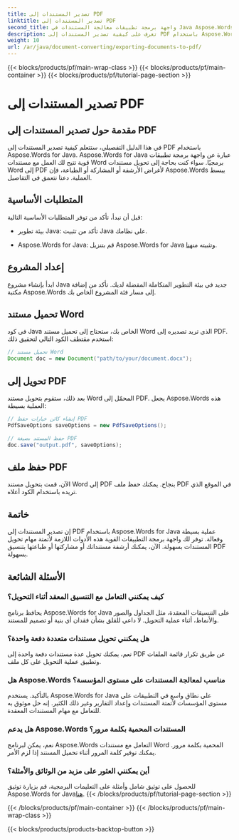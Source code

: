 ```yaml
---
title: تصدير المستندات إلى PDF
linktitle: تصدير المستندات إلى PDF
second_title: واجهة برمجة تطبيقات معالجة المستندات في Java Aspose.Words
description: تعرف على كيفية تصدير المستندات إلى PDF باستخدام Aspose.Words for Java. يبسط هذا الدليل خطوة بخطوة عملية تحويل المستندات بسلاسة.
weight: 10
url: /ar/java/document-converting/exporting-documents-to-pdf/
---
```


{{< blocks/products/pf/main-wrap-class >}}
{{< blocks/products/pf/main-container >}}
{{< blocks/products/pf/tutorial-page-section >}}

# تصدير المستندات إلى PDF


## مقدمة حول تصدير المستندات إلى PDF

في هذا الدليل التفصيلي، ستتعلم كيفية تصدير المستندات إلى PDF باستخدام Aspose.Words for Java. Aspose.Words for Java عبارة عن واجهة برمجة تطبيقات قوية تتيح لك العمل مع مستندات Word برمجيًا. سواء كنت بحاجة إلى تحويل مستندات Word إلى PDF لأغراض الأرشفة أو المشاركة أو الطباعة، فإن Aspose.Words يبسط العملية. دعنا نتعمق في التفاصيل.

## المتطلبات الأساسية

قبل أن نبدأ، تأكد من توفر المتطلبات الأساسية التالية:

- بيئة تطوير Java: تأكد من تثبيت Java على نظامك.

-  Aspose.Words for Java: قم بتنزيل Aspose.Words for Java وتثبيته من[هنا](https://releases.aspose.com/words/java/).

## إعداد المشروع

ابدأ بإنشاء مشروع Java جديد في بيئة التطوير المتكاملة المفضلة لديك. تأكد من إضافة مكتبة Aspose.Words إلى مسار فئة المشروع الخاص بك.

## تحميل مستند Word

في كود Java الخاص بك، ستحتاج إلى تحميل مستند Word الذي تريد تصديره إلى PDF. استخدم مقتطف الكود التالي لتحقيق ذلك:

```java
// تحميل مستند Word
Document doc = new Document("path/to/your/document.docx");
```

## تحويل إلى PDF

بعد ذلك، ستقوم بتحويل مستند Word المحمّل إلى PDF. يجعل Aspose.Words هذه العملية بسيطة:

```java
// إنشاء كائن خيارات حفظ PDF
PdfSaveOptions saveOptions = new PdfSaveOptions();

// حفظ المستند بصيغة PDF
doc.save("output.pdf", saveOptions);
```

## حفظ ملف PDF

الآن، قمت بتحويل مستند Word إلى PDF بنجاح. يمكنك حفظ ملف PDF في الموقع الذي تريده باستخدام الكود أعلاه.

## خاتمة

إن تصدير المستندات إلى PDF باستخدام Aspose.Words for Java عملية بسيطة وفعالة. توفر لك واجهة برمجة التطبيقات القوية هذه الأدوات اللازمة لأتمتة مهام تحويل المستندات بسهولة. الآن، يمكنك أرشفة مستنداتك أو مشاركتها أو طباعتها بتنسيق PDF بسهولة.

## الأسئلة الشائعة

### كيف يمكنني التعامل مع التنسيق المعقد أثناء التحويل؟

يحافظ برنامج Aspose.Words for Java على التنسيقات المعقدة، مثل الجداول والصور والأنماط، أثناء عملية التحويل. لا داعي للقلق بشأن فقدان أي بنية أو تصميم للمستند.

### هل يمكنني تحويل مستندات متعددة دفعة واحدة؟

نعم، يمكنك تحويل عدة مستندات دفعة واحدة إلى PDF عن طريق تكرار قائمة الملفات وتطبيق عملية التحويل على كل ملف.

### هل Aspose.Words مناسب لمعالجة المستندات على مستوى المؤسسة؟

بالتأكيد. يستخدم Aspose.Words for Java على نطاق واسع في التطبيقات على مستوى المؤسسات لأتمتة المستندات وإعداد التقارير وغير ذلك الكثير. إنه حل موثوق به للتعامل مع مهام المستندات المعقدة.

### هل يدعم Aspose.Words المستندات المحمية بكلمة مرور؟

نعم، يمكن لبرنامج Aspose.Words التعامل مع مستندات Word المحمية بكلمة مرور. يمكنك توفير كلمة المرور أثناء تحميل المستند إذا لزم الأمر.

### أين يمكنني العثور على مزيد من الوثائق والأمثلة؟

 للحصول على توثيق شامل وأمثلة على التعليمات البرمجية، قم بزيارة توثيق Aspose.Words for Java[هنا](https://reference.aspose.com/words/java/).
{{< /blocks/products/pf/tutorial-page-section >}}

{{< /blocks/products/pf/main-container >}}
{{< /blocks/products/pf/main-wrap-class >}}

{{< blocks/products/products-backtop-button >}}
